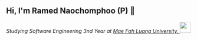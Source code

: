 ## Hi, I'm Ramed Naochomphoo (P) 👋

<p><em>Studying Software Engineering 3nd Year at <a href="https://en.mfu.ac.th/home.html"> Mae Fah Luang University.
</a><img src="[https://media.giphy.com/media/WUlplcMpOCEmTGBtBW/giphy.gif](https://giphy.com/stickers/cat-coko-mixflavor-duX0jtSZeJXm3zCi7E)" width="30"> </em></p>
